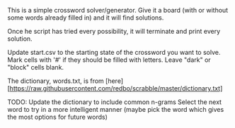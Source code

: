This is a simple crossword solver/generator. Give it a board (with or without some words already filled in) and it will find solutions.

Once he script has tried every possibility, it will terminate and print every solution.

Update start.csv to the starting state of the crossword you want to solve.
	Mark cells with '#' if they should be filled with letters.
	Leave "dark" or "block" cells blank.

The dictionary, words.txt, is from [here][https://raw.githubusercontent.com/redbo/scrabble/master/dictionary.txt]

TODO:
	Update the dictionary to include common n-grams
	Select the next word to try in a more intelligent manner (maybe pick the word which gives the most options for future words)
